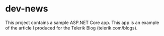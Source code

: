 # dev-news
This project contains a sample ASP.NET Core app. This app is an example of the article I produced for the Telerik Blog (telerik.com/blogs).
